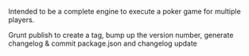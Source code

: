 Intended to be a complete engine to execute a poker game for multiple players.

Grunt publish to create a tag, bump up the version number, generate changelog & commit package.json and changelog update
